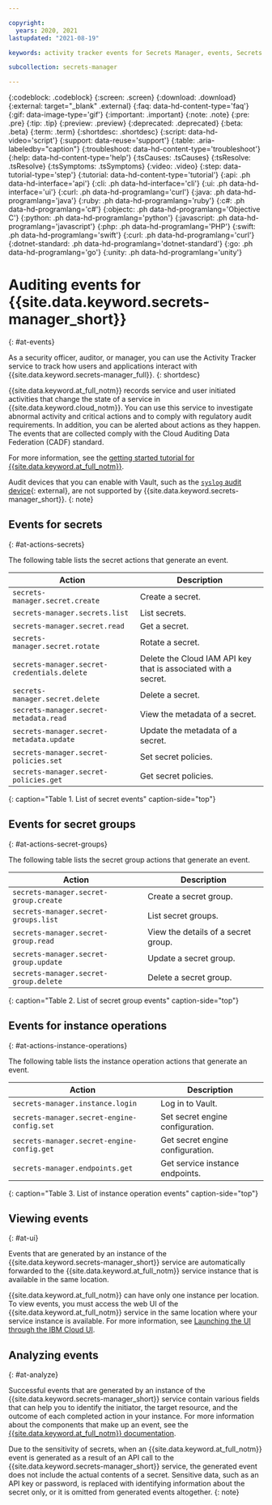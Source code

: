 ```yaml
---

copyright:
  years: 2020, 2021
lastupdated: "2021-08-19"

keywords: activity tracker events for Secrets Manager, events, Secrets Manager actions

subcollection: secrets-manager

---
```


{:codeblock: .codeblock}
{:screen: .screen}
{:download: .download}
{:external: target="_blank" .external}
{:faq: data-hd-content-type='faq'}
{:gif: data-image-type='gif'}
{:important: .important}
{:note: .note}
{:pre: .pre}
{:tip: .tip}
{:preview: .preview}
{:deprecated: .deprecated}
{:beta: .beta}
{:term: .term}
{:shortdesc: .shortdesc}
{:script: data-hd-video='script'}
{:support: data-reuse='support'}
{:table: .aria-labeledby="caption"}
{:troubleshoot: data-hd-content-type='troubleshoot'}
{:help: data-hd-content-type='help'}
{:tsCauses: .tsCauses}
{:tsResolve: .tsResolve}
{:tsSymptoms: .tsSymptoms}
{:video: .video}
{:step: data-tutorial-type='step'}
{:tutorial: data-hd-content-type='tutorial'}
{:api: .ph data-hd-interface='api'}
{:cli: .ph data-hd-interface='cli'}
{:ui: .ph data-hd-interface='ui'}
{:curl: .ph data-hd-programlang='curl'}
{:java: .ph data-hd-programlang='java'}
{:ruby: .ph data-hd-programlang='ruby'}
{:c#: .ph data-hd-programlang='c#'}
{:objectc: .ph data-hd-programlang='Objective C'}
{:python: .ph data-hd-programlang='python'}
{:javascript: .ph data-hd-programlang='javascript'}
{:php: .ph data-hd-programlang='PHP'}
{:swift: .ph data-hd-programlang='swift'}
{:curl: .ph data-hd-programlang='curl'}
{:dotnet-standard: .ph data-hd-programlang='dotnet-standard'}
{:go: .ph data-hd-programlang='go'}
{:unity: .ph data-hd-programlang='unity'}

# Auditing events for {{site.data.keyword.secrets-manager_short}}
{: #at-events}

As a security officer, auditor, or manager, you can use the Activity Tracker service to track how users and applications interact with {{site.data.keyword.secrets-manager_full}}.
{: shortdesc}

{{site.data.keyword.at_full_notm}} records service and user initiated activities that change the state of a service in {{site.data.keyword.cloud_notm}}. You can use this service to investigate abnormal activity and critical actions and to comply with regulatory audit requirements. In addition, you can be alerted about actions as they happen. The events that are collected comply with the Cloud Auditing Data Federation (CADF) standard.

For more information, see the [getting started tutorial for {{site.data.keyword.at_full_notm}}](/docs/activity-tracker?topic=activity-tracker-getting-started).

Audit devices that you can enable with Vault, such as the [`syslog` audit device](https://www.vaultproject.io/docs/audit/syslog){: external}, are not supported by {{site.data.keyword.secrets-manager_short}}.
{: note}

## Events for secrets
{: #at-actions-secrets}

The following table lists the secret actions that generate an event.

| Action                                      | Description                                                    |
| ------------------------------------------- | -------------------------------------------------------------- |
| `secrets-manager.secret.create`             | Create a secret.                                               |
| `secrets-manager.secrets.list`              | List secrets.                                                  |
| `secrets-manager.secret.read`               | Get a secret.                                                  |
| `secrets-manager.secret.rotate`             | Rotate a secret.                                               |
| `secrets-manager.secret-credentials.delete` | Delete the Cloud IAM API key that is associated with a secret. |
| `secrets-manager.secret.delete`             | Delete a secret.                                               |
| `secrets-manager.secret-metadata.read`      | View the metadata of a secret.                                 |
| `secrets-manager.secret-metadata.update`    | Update the metadata of a secret.                               |
| `secrets-manager.secret-policies.set`       | Set secret policies.                                           |
| `secrets-manager.secret-policies.get`       | Get secret policies.                                           |
{: caption="Table 1. List of secret events" caption-side="top"}


## Events for secret groups
{: #at-actions-secret-groups}

The following table lists the secret group actions that generate an event.

| Action                                | Description                         |
| ------------------------------------- | ----------------------------------- |
| `secrets-manager.secret-group.create` | Create a secret group.              |
| `secrets-manager.secret-groups.list`  | List secret groups.                 |
| `secrets-manager.secret-group.read`   | View the details of a secret group. |
| `secrets-manager.secret-group.update` | Update a secret group.              |
| `secrets-manager.secret-group.delete` | Delete a secret group.              |
{: caption="Table 2. List of secret group events" caption-side="top"}


## Events for instance operations
{: #at-actions-instance-operations}

The following table lists the instance operation actions that generate an event.

| Action                                     | Description                      |
| ------------------------------------------ | -------------------------------- |
| `secrets-manager.instance.login`           | Log in to Vault.                 |
| `secrets-manager.secret-engine-config.set` | Set secret engine configuration. |
| `secrets-manager.secret-engine-config.get` | Get secret engine configuration. |
| `secrets-manager.endpoints.get`            | Get service instance endpoints.  |
{: caption="Table 3. List of instance operation events" caption-side="top"}


## Viewing events
{: #at-ui}





Events that are generated by an instance of the {{site.data.keyword.secrets-manager_short}} service are automatically forwarded to the {{site.data.keyword.at_full_notm}} service instance that is available in the same location.

{{site.data.keyword.at_full_notm}} can have only one instance per location. To view events, you must access the web UI of the {{site.data.keyword.at_full_notm}} service in the same location where your service instance is available. For more information, see [Launching the UI through the IBM Cloud UI](/docs/activity-tracker?topic=activity-tracker-launch#launch_cloud_ui).

## Analyzing events
{: #at-analyze}



Successful events that are generated by an instance of the {{site.data.keyword.secrets-manager_short}} service contain various fields that can help you to identify the initiator, the target resource, and the outcome of each completed action in your instance. For more information about the components that make up an event, see the [{{site.data.keyword.at_full_notm}} documentation](/docs/activity-tracker?topic=activity-tracker-event).

Due to the sensitivity of secrets, when an {{site.data.keyword.at_full_notm}} event is generated as a result of an API call to the {{site.data.keyword.secrets-manager_short}} service, the generated event does not include the actual contents of a secret. Sensitive data, such as an API key or password, is replaced with identifying information about the secret only, or it is omitted from generated events altogether.
{: note}


